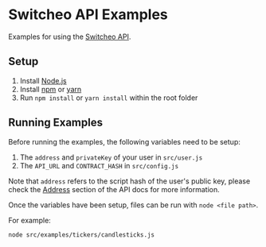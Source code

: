# Switcheo API Examples

Examples for using the [Switcheo API](https://docs.switcheo.network/).

## Setup

1. Install [Node.js](https://nodejs.org/)
1. Install [npm](https://www.npmjs.com/) or [yarn](https://yarnpkg.com/)
2. Run `npm install` or `yarn install` within the root folder

## Running Examples

Before running the examples, the following variables need to be setup:
1. The `address` and `privateKey` of your user in `src/user.js`
2. The `API_URL` and `CONTRACT_HASH` in `src/config.js`

Note that `address` refers to the script hash of the user's public key,
please check the [Address](https://docs.switcheo.network/#address) section of the API docs for more information.

Once the variables have been setup, files can be run with `node <file path>`.

For example:
```
node src/examples/tickers/candlesticks.js
```
